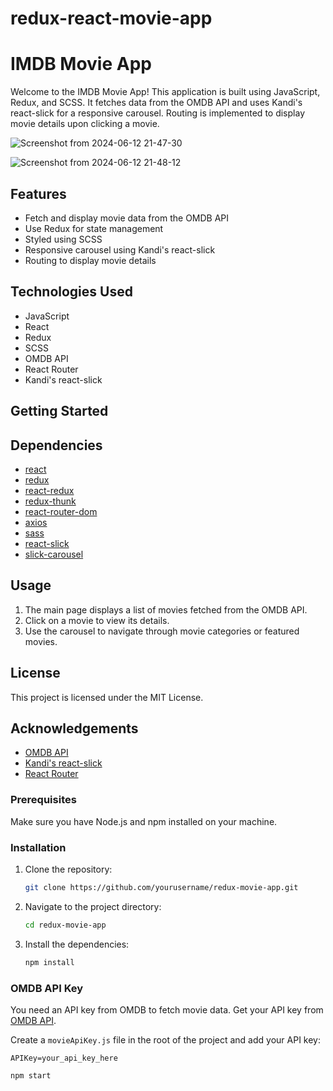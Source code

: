# redux-react-movie-app
# IMDB Movie App

Welcome to the IMDB Movie App! This application is built using JavaScript, Redux, and SCSS. It fetches data from the OMDB API and uses Kandi's react-slick for a responsive carousel. Routing is implemented to display movie details upon clicking a movie.

![Screenshot from 2024-06-12 21-47-30](https://github.com/haseeb-ahsan/redux-react-movie-app/assets/84566594/58036bd0-55d1-4837-84f6-fef6bd07947d)

![Screenshot from 2024-06-12 21-48-12](https://github.com/haseeb-ahsan/redux-react-movie-app/assets/84566594/4770320c-855b-4232-8454-83ae8d25cb01)



## Features

- Fetch and display movie data from the OMDB API
- Use Redux for state management
- Styled using SCSS
- Responsive carousel using Kandi's react-slick
- Routing to display movie details

## Technologies Used

- JavaScript
- React
- Redux
- SCSS
- OMDB API
- React Router
- Kandi's react-slick

## Getting Started
## Dependencies

- [react](https://reactjs.org/)
- [redux](https://redux.js.org/)
- [react-redux](https://react-redux.js.org/)
- [redux-thunk](https://github.com/reduxjs/redux-thunk)
- [react-router-dom](https://reactrouter.com/)
- [axios](https://github.com/axios/axios)
- [sass](https://sass-lang.com/)
- [react-slick](https://react-slick.neostack.com/)
- [slick-carousel](https://kenwheeler.github.io/slick/)

## Usage

1. The main page displays a list of movies fetched from the OMDB API.
2. Click on a movie to view its details.
3. Use the carousel to navigate through movie categories or featured movies.

## License

This project is licensed under the MIT License.

## Acknowledgements

- [OMDB API](http://www.omdbapi.com/)
- [Kandi's react-slick](https://react-slick.neostack.com/)
- [React Router](https://reactrouter.com/)


### Prerequisites

Make sure you have Node.js and npm installed on your machine.

### Installation

1. Clone the repository:

    ```bash
    git clone https://github.com/yourusername/redux-movie-app.git
    ```

2. Navigate to the project directory:

    ```bash
    cd redux-movie-app
    ```

3. Install the dependencies:

    ```bash
    npm install
    ```

### OMDB API Key

You need an API key from OMDB to fetch movie data. Get your API key from [OMDB API](http://www.omdbapi.com/).

Create a `movieApiKey.js` file in the root of the project and add your API key:

```plaintext
APIKey=your_api_key_here

npm start



